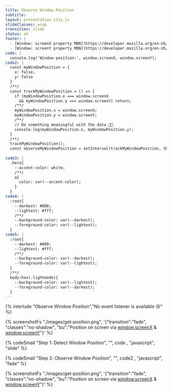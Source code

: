 ```yaml
---
title: Observe Window Position
subtitle: 
layout: presentation.11ty.js
slideClasses: wrap
transition: slide
status: ok
footer: |
  - [Window: screenX property MDN](https://developer.mozilla.org/en-US/docs/Web/API/Window/screenX)
  - [Window: screenY property MDN](https://developer.mozilla.org/en-US/docs/Web/API/Window/screenY)
code: |
  console.log('Window position:', window.screenX, window.screenY);
code2: |
  const myWindowPosition = {
    x: false,
    y: false
  }
  /**/
  const trackMyWindowPosition = () => {
    if (myWindowPosition.x === window.screenX 
      && myWindowPosition.y === window.screenY) return;
    /**/
    myWindowPosition.x = window.screenX;
    myWindowPosition.y = window.screenY;
    /**/
    // Do something meaningful with the data 🕺🏼
    console.log(myWindowPosition.x, myWindowPosition.y);
  }
  /**/
  trackMyWindowPosition();
  const observeMyWindowPosition = setInterval(trackMyWindowPosition, 500);
  
code3: |
  .hero{
    --accent-color: white;
    /**/
    a{ 
      color: var(--accent-color);
    }
  }
code4: |
  :root{
    --darkest: #000;
    --lightest: #fff;
    /**/
    --background-color: var(--darkest);
    --foreground-color: var(--lightest);
  }
code5: |
  :root{
    --darkest: #000;
    --lightest: #fff;
    /**/
    --background-color: var(--darkest);
    --foreground-color: var(--lightest);
  }
  /**/
  body:has(.lightmode){
    --background-color: var(--lightest);
    --foreground-color: var(--darkest);
  }
---
```


{% interlude "Observe Window Position","No event listener is available 😢" %}

{% screenshotFs "./images/get-position.png", '{"transition":"fade", "classes":"no-shadow", "bu":"Position on screen via [window.screenX](https://developer.mozilla.org/de/docs/Web/API/Window/screenX) & [window.screenY](https://developer.mozilla.org/de/docs/Web/API/Window/screenY)"}' %}

{% codeSmall "Step 1: Detect Window Position", "", code , "javascript", "slide" %}

{% codeSmall "Step 2: Observe Window Position", "", code2 , "javascript", "fade" %}

{% screenshotFs "./images/get-position.png", '{"transition":"fade", "classes":"no-shadow", "bu":"Position on screen via [window.screenX](https://developer.mozilla.org/de/docs/Web/API/Window/screenX) & [window.screenY](https://developer.mozilla.org/de/docs/Web/API/Window/screenY)"}' %}

